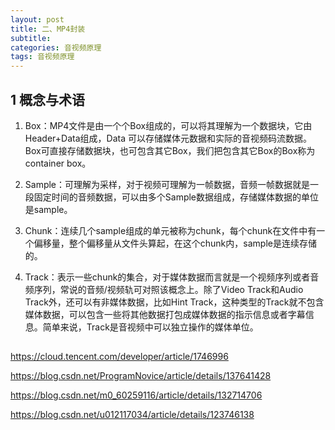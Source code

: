 ```yaml
---
layout: post
title: 二、MP4封装
subtitle: 
categories: 音视频原理
tags: 音视频原理
---
```


## 1 概念与术语

1. Box：MP4文件是由一个个Box组成的，可以将其理解为一个数据块，它由Header+Data组成，Data 可以存储媒体元数据和实际的音视频码流数据。Box可直接存储数据块，也可包含其它Box，我们把包含其它Box的Box称为container box。

2. Sample：可理解为采样，对于视频可理解为一帧数据，音频一帧数据就是一段固定时间的音频数据，可以由多个Sample数据组成，存储媒体数据的单位是sample。

3. Chunk：连续几个sample组成的单元被称为chunk，每个chunk在文件中有一个偏移量，整个偏移量从文件头算起，在这个chunk内，sample是连续存储的。

4. Track：表示一些chunk的集合，对于媒体数据而言就是一个视频序列或者音频序列，常说的音频/视频轨可对照该概念上。除了Video Track和Audio Track外，还可以有非媒体数据，比如Hint Track，这种类型的Track就不包含媒体数据，可以包含一些将其他数据打包成媒体数据的指示信息或者字幕信息。简单来说，Track是音视频中可以独立操作的媒体单位。


## 























https://cloud.tencent.com/developer/article/1746996

https://blog.csdn.net/ProgramNovice/article/details/137641428

https://blog.csdn.net/m0_60259116/article/details/132714706

https://blog.csdn.net/u012117034/article/details/123746138